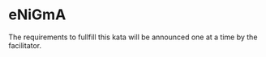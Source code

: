 # eNiGmA

The requirements to fullfill this kata will be announced one at a time by the facilitator.